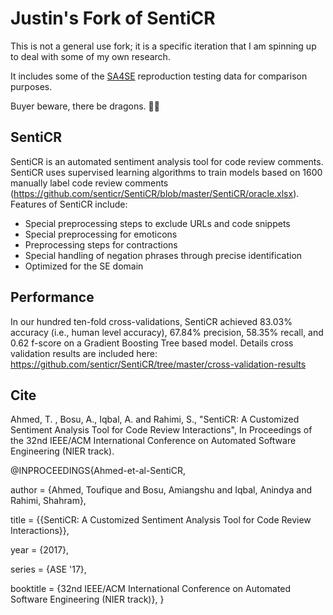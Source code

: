 
# Justin's Fork of SentiCR

This is not a general use fork; it is a specific iteration that I am spinning up to deal with some of my own research.

It includes some of the [SA4SE](https://github.com/soarsmu/SA4SE/tree/master) reproduction testing data for comparison purposes.

Buyer beware, there be dragons. 🐉🐲

## SentiCR

SentiCR is an automated sentiment analysis tool for code review comments. SentiCR uses supervised learning algorithms to train
models based on 1600 manually label code review comments (https://github.com/senticr/SentiCR/blob/master/SentiCR/oracle.xlsx). Features of SentiCR include:

- Special preprocessing steps to exclude URLs and code snippets
- Special preprocessing for emoticons
- Preprocessing steps for contractions
- Special handling of negation phrases through precise identification
- Optimized for the SE domain

## Performance
In our hundred ten-fold cross-validations, SentiCR achieved 83.03% accuracy (i.e., human level accuracy), 67.84% precision,
58.35% recall, and 0.62 f-score on a Gradient Boosting Tree based model. Details cross validation results are included here:
https://github.com/senticr/SentiCR/tree/master/cross-validation-results

## Cite

Ahmed, T. , Bosu, A., Iqbal, A. and Rahimi, S., "SentiCR: A Customized Sentiment Analysis Tool for Code Review Interactions", In Proceedings of the 32nd IEEE/ACM International Conference on Automated Software Engineering (NIER track).

@INPROCEEDINGS{Ahmed-et-al-SentiCR,

 author = {Ahmed, Toufique and Bosu, Amiangshu and Iqbal, Anindya and Rahimi, Shahram},

 title = {{SentiCR: A Customized Sentiment Analysis Tool for Code Review Interactions}},

 year = {2017},

 series = {ASE '17},

 booktitle = {32nd IEEE/ACM International Conference on Automated Software Engineering (NIER track)},
}
